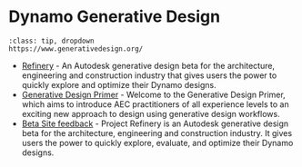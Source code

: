 # Dynamo Generative Design
```{admonition} Generative Design Primer
:class: tip, dropdown
https://www.generativedesign.org/
```

- [Refinery](https://www.autodesk.com/campaigns/refinery-beta) - An Autodesk generative design beta for the architecture, engineering and construction industry that gives users the power to quickly explore and optimize their Dynamo designs.
- [Generative Design Primer](https://www.generativedesign.org/) - Welcome to the Generative Design Primer, which aims to introduce AEC practitioners of all experience levels to an exciting new approach to design using generative design workflows.
- [Beta Site feedback](https://feedback.autodesk.com/key/RefineryLanding) - Project Refinery is an Autodesk generative design beta for the architecture, engineering and construction industry. It gives users the power to quickly explore, evaluate, and optimize their Dynamo designs.  